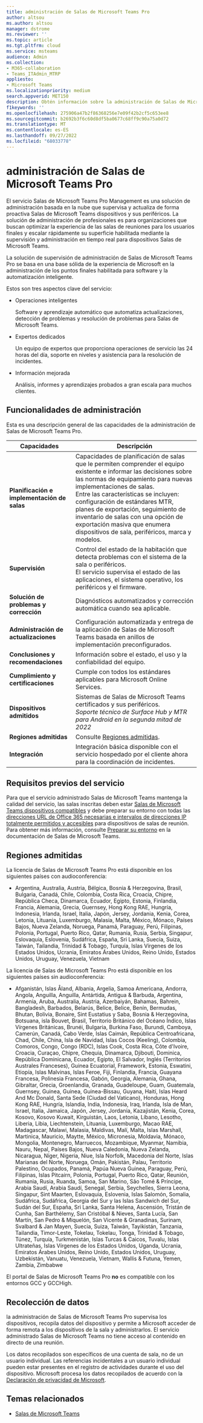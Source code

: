 ```yaml
---
title: administración de Salas de Microsoft Teams Pro
author: altsou
ms.author: altsou
manager: dstrome
ms.reviewer: ''
ms.topic: article
ms.tgt.pltfrm: cloud
ms.service: msteams
audience: Admin
ms.collection:
- M365-collaboration
- Teams_ITAdmin_MTRP
appliesto:
- Microsoft Teams
ms.localizationpriority: medium
search.appverid: MET150
description: Obtén información sobre la administración de Salas de Microsoft Teams Pro.
f1keywords: ''
ms.openlocfilehash: 275906a47b2f86368256e7e09f42b2cf5c653ee8
ms.sourcegitcommit: b2692b3f6c60d8df5ba0677c68ff9c90a75a0d72
ms.translationtype: MT
ms.contentlocale: es-ES
ms.lasthandoff: 09/27/2022
ms.locfileid: "68033778"
---
```

# <a name="microsoft-teams-rooms-pro-management"></a>administración de Salas de Microsoft Teams Pro

El servicio Salas de Microsoft Teams Pro Management es una solución de administración basada en la nube que supervisa y actualiza de forma proactiva Salas de Microsoft Teams dispositivos y sus periféricos. La solución de administración de profesionales es para organizaciones que buscan optimizar la experiencia de las salas de reuniones para los usuarios finales y escalar rápidamente su superficie habilitada mediante la supervisión y administración en tiempo real para dispositivos Salas de Microsoft Teams. 

La solución de supervisión de administración de Salas de Microsoft Teams Pro se basa en una base sólida de la experiencia de Microsoft en la administración de los puntos finales habilitada para software y la automatización inteligente. 


Estos son tres aspectos clave del servicio:  

- Operaciones inteligentes  

   Software y aprendizaje automático que automatiza actualizaciones, detección de problemas y resolución de problemas para Salas de Microsoft Teams.  

- Expertos dedicados  

   Un equipo de expertos que proporciona operaciones de servicio las 24 horas del día, soporte en niveles y asistencia para la resolución de incidentes.  



- Información mejorada  

   Análisis, informes y aprendizajes probados a gran escala para muchos clientes.  


## <a name="management-capabilities"></a>Funcionalidades de administración

Esta es una descripción general de las capacidades de la administración de Salas de Microsoft Teams Pro.

|Capacidades  |Descripción  |
|---------|---------|
|**Planificación e implementación de salas**   |Capacidades de planificación de salas que le permiten comprender el equipo existente e informar las decisiones sobre las normas de equipamiento para nuevas implementaciones de salas. <br> Entre las características se incluyen: configuración de estándares MTR, planes de exportación, seguimiento de inventario de salas con una opción de exportación masiva que enumera dispositivos de sala, periféricos, marca y modelos.        |
|**Supervisión**  |Control del estado de la habitación que detecta problemas con el sistema de la sala o periféricos. <br> El servicio supervisa el estado de las aplicaciones, el sistema operativo, los periféricos y el firmware.         |
|**Solución de problemas y corrección**  |Diagnósticos automatizados y corrección automática cuando sea aplicable.         |
|**Administración de actualizaciones**    |Configuración automatizada y entrega de la aplicación de Salas de Microsoft Teams basada en anillos de implementación preconfigurados.         |
|**Conclusiones y recomendaciones**     |Información sobre el estado, el uso y la confiabilidad del equipo.         |
|**Cumplimiento y certificaciones**   |Cumple con todos los estándares aplicables para Microsoft Online Services.         |
|**Dispositivos admitidos**    |Sistemas de Salas de Microsoft Teams certificados y sus periféricos.<br>*Soporte técnico de Surface Hub y MTR para Android en la segunda mitad de 2022*        |
|**Regiones admitidas**    |Consulte [Regiones admitidas](#supported-regions).        |
|**Integración**    |Integración básica disponible con el servicio hospedado por el cliente ahora para la coordinación de incidentes.         |

## <a name="service-prerequisites"></a>Requisitos previos del servicio

Para que el servicio administrado Salas de Microsoft Teams mantenga la calidad del servicio, las salas inscritas deben estar [Salas de Microsoft Teams dispositivos compatibles](requirements.md#hardware-requirements) y debe preparar su entorno con todas las [direcciones URL de Office 365 necesarias e intervalos de direcciones IP totalmente permitidos y accesibles](/office365/enterprise/urls-and-ip-address-ranges) para dispositivos de salas de reunión. Para obtener más información, consulte [Preparar su entorno](rooms-prep.md) en la documentación de Salas de Microsoft Teams.

## <a name="supported-regions"></a>Regiones admitidas

La licencia de Salas de Microsoft Teams Pro está disponible en los siguientes países con audioconferencia:

- Argentina, Australia, Austria, Bélgica, Bosnia & Herzegovina, Brasil, Bulgaria, Canadá, Chile, Colombia, Costa Rica, Croacia, Chipre, República Checa, Dinamarca, Ecuador, Egipto, Estonia, Finlandia, Francia, Alemania, Grecia, Guernsey, Hong Kong RAE, Hungría, Indonesia, Irlanda, Israel, Italia, Japón, Jersey, Jordania, Kenia, Corea, Letonia, Lituania, Luxemburgo, Malasia, Malta, México, Mónaco, Países Bajos, Nueva Zelanda, Noruega, Panamá, Paraguay, Perú, Filipinas,  Polonia, Portugal, Puerto Rico, Qatar, Rumania, Rusia, Serbia, Singapur, Eslovaquia, Eslovenia, Sudáfrica, España, Sri Lanka, Suecia, Suiza, Taiwán, Tailandia, Trinidad & Tobago, Turquía, Islas Vírgenes de los Estados Unidos, Ucrania, Emiratos Árabes Unidos, Reino Unido, Estados Unidos, Uruguay, Venezuela, Vietnam

La licencia de Salas de Microsoft Teams Pro está disponible en los siguientes países sin audioconferencia:

- Afganistán, Islas Åland, Albania, Argelia, Samoa Americana, Andorra, Angola, Anguilla, Anguilla, Antártida, Antigua & Barbuda, Argentina, Armenia, Aruba, Australia, Austria, Azerbaiyán, Bahamas, Bahrein, Bangladesh, Barbados, Belarús, Belice, Belice, Benín, Bermudas, Bhutan, Bolivia, Bonaire, Sint Eustatius y Saba, Bosnia & Herzegovina, Botsuana, isla Bouvet, Brasil, Territorio Británico del Océano Índico, Islas Vírgenes Británicas, Brunéi, Bulgaria, Burkina Faso, Burundi, Camboya,  Camerún, Canadá, Cabo Verde, Islas Caimán, República Centroafricana, Chad, Chile, China, Isla de Navidad, Islas Cocos (Keeling), Colombia, Comoros, Congo, Congo (RDC), Islas Cook, Costa Rica, Côte d'Ivoire, Croacia, Curaçao, Chipre, Chequia, Dinamarca, Djibouti, Dominica, República Dominicana, Ecuador, Egipto, El Salvador, Inglés (Territorios Australes Franceses), Guinea Ecuatorial, Framework, Estonia, Eswatini, Etiopía, Islas Malvinas, Islas Feroe, Fiji,  Finlandia, Francia, Guayana Francesa, Polinesia Francesa, Gabón, Georgia, Alemania, Ghana, Gibraltar, Grecia, Groenlandia, Granada, Guadeloupe, Guam, Guatemala, Guernsey, Guinea, Guinea, Guinea-Bissau, Guyana, Haití, Islas Heard And Mc Donald, Santa Sede (Ciudad del Vaticano), Honduras, Hong Kong RAE, Hungría, Islandia, India, Indonesia, Iraq, Irlanda, Isla de Man, Israel, Italia, Jamaica, Japón, Jersey, Jordania, Kazajistán, Kenia, Corea, Kosovo, Kosovo  Kuwait, Kirguistán, Laos, Letonia, Líbano, Lesotho, Liberia, Libia, Liechtenstein, Lituania, Luxemburgo, Macao RAE, Madagascar, Malawi, Malasia, Maldivas, Malí, Malta, Islas Marshall, Martinica, Mauricio, Maytte, México, Micronesia, Moldavia, Mónaco, Mongolia, Montenegro, Marruecos, Mozambique, Myanmar, Namibia, Nauru, Nepal, Países Bajos, Nueva Caledonia, Nueva Zelanda, Nicaragua, Níger, Nigeria, Niue, Isla Norfolk, Macedonia del Norte, Islas Marianas del Norte, Noruega,  Omán, Pakistán, Palau, Territorio Palestino, Ocupados, Panamá, Papúa Nueva Guinea, Paraguay, Perú, Filipinas, Islas Pitcairn, Polonia, Portugal, Puerto Rico, Qatar, Reunión, Rumania, Rusia, Ruanda, Samoa, San Marino, São Tomé & Príncipe, Arabia Saudí, Arabia Saudí, Senegal, Serbia, Seychelles, Sierra Leona, Singapur, Sint Maarten, Eslovaquia, Eslovenia, Islas Salomón, Somalia, Sudáfrica, Sudáfrica, Georgia del Sur y las Islas Sandwich del Sur,  Sudán del Sur, España, Sri Lanka, Santa Helena, Ascensión, Tristán de Cunha, San Barthélemy, San Cristóbal & Nieves, Santa Lucía, San Martín, San Pedro & Miquelón, San Vicente & Granadinas, Surinam, Svalbard & Jan Mayen, Suecia, Suiza, Taiwán, Tayikistán, Tanzania, Tailandia, Timor-Leste, Tokelau, Tokelau, Tonga, Trinidad & Tobago, Túnez, Turquía, Turkmenistán, Islas Turcas & Caicos, Tuvalu, Islas Ultrateñas,  Islas Vírgenes de los Estados Unidos, Uganda, Ucrania, Emiratos Árabes Unidos, Reino Unido, Estados Unidos, Uruguay, Uzbekistán, Vanuatu, Venezuela, Vietnam, Wallis & Futuna, Yemen, Zambia, Zimbabwe

El portal de Salas de Microsoft Teams Pro **no** es compatible con los entornos GCC y GCCHigh.

## <a name="data-collection"></a>Recolección de datos

la administración de Salas de Microsoft Teams Pro supervisa los dispositivos, recopila datos del dispositivo y permite a Microsoft acceder de forma remota a los dispositivos de la sala y administrarlos. El servicio administrado Salas de Microsoft Teams no tiene acceso al contenido en directo de una reunión.

Los datos recopilados son específicos de una cuenta de sala, no de un usuario individual. Las referencias incidentales a un usuario individual pueden estar presentes en el registro de actividades durante el uso del dispositivo. Microsoft procesa los datos recopilados de acuerdo con la [Declaración de privacidad de Microsoft](https://aka.ms/privacy).  

## <a name="related-topics"></a>Temas relacionados

- [Salas de Microsoft Teams](https://rooms.microsoft.com)
